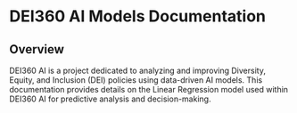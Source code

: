 # DEI360 AI Models Documentation

## Overview

DEI360 AI is a project dedicated to analyzing and improving Diversity, Equity, and Inclusion (DEI) policies using data-driven AI models. This documentation provides details on the Linear Regression model used within DEI360 AI for predictive analysis and decision-making.
